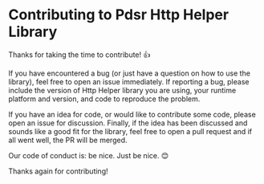 # Contributing to Pdsr Http Helper Library

Thanks for taking the time to contribute! :+1:

If you have encountered a bug (or just have a question on how to use the library), feel free to open an issue immediately. If reporting a bug, please include the version of Http Helper library you are using, your runtime platform and version, and code to reproduce the problem.

If you have an idea for code, or would like to contribute some code, please open an issue for discussion. Finally, if the idea has been discussed and sounds like a good fit for the library, feel free to open a pull request and if all went well, the PR will be merged.

Our code of conduct is: be nice. Just be nice. :blush:

Thanks again for contributing!
